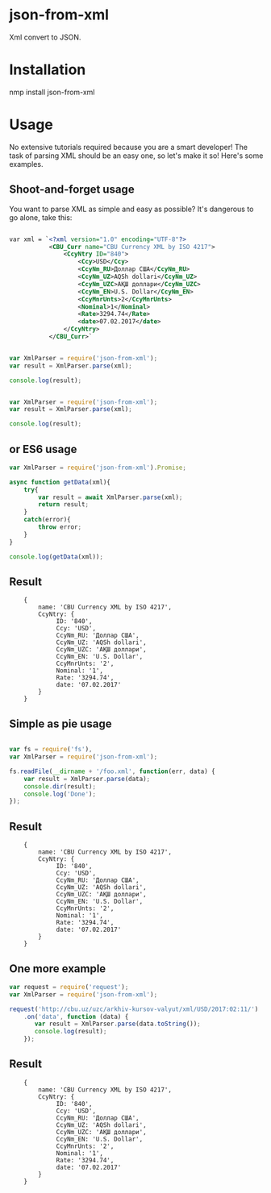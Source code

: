 json-from-xml
===========

Xml convert to JSON.

Installation
============

nmp install json-from-xml

Usage
=====

No extensive tutorials required because you are a smart developer! The task of
parsing XML should be an easy one, so let's make it so! Here's some examples.

Shoot-and-forget usage
----------------------

You want to parse XML as simple and easy as possible? It's dangerous to go
alone, take this:
```xml

var xml = `<?xml version="1.0" encoding="UTF-8"?>
           <CBU_Curr name="CBU Currency XML by ISO 4217">
               <CcyNtry ID="840">
                   <Ccy>USD</Ccy>
                   <CcyNm_RU>Доллар США</CcyNm_RU>
                   <CcyNm_UZ>AQSh dollari</CcyNm_UZ>
                   <CcyNm_UZC>АҚШ доллари</CcyNm_UZC>
                   <CcyNm_EN>U.S. Dollar</CcyNm_EN>
                   <CcyMnrUnts>2</CcyMnrUnts>
                   <Nominal>1</Nominal>
                   <Rate>3294.74</Rate>
                   <date>07.02.2017</date>
               </CcyNtry>
           </CBU_Curr>`

```

```javascript

var XmlParser = require('json-from-xml');
var result = XmlParser.parse(xml);

console.log(result);
```

```javascript

var XmlParser = require('json-from-xml');
var result = XmlParser.parse(xml);

console.log(result);
```

or ES6 usage
----------------------

```javascript
var XmlParser = require('json-from-xml').Promise;

async function getData(xml){
    try{
        var result = await XmlParser.parse(xml);
        return result;
    }
    catch(error){
        throw error;
    }
}

console.log(getData(xml));
```
Result
-------------------
```
    {
        name: 'CBU Currency XML by ISO 4217',
        CcyNtry: {
             ID: '840',
             Ccy: 'USD',
             CcyNm_RU: 'Доллар США',
             CcyNm_UZ: 'AQSh dollari',
             CcyNm_UZC: 'АҚШ доллари',
             CcyNm_EN: 'U.S. Dollar',
             CcyMnrUnts: '2',
             Nominal: '1',
             Rate: '3294.74',
             date: '07.02.2017'
        }
    }
```


Simple as pie usage
-------------------
```javascript

var fs = require('fs'),
var XmlParser = require('json-from-xml');

fs.readFile(__dirname + '/foo.xml', function(err, data) {
    var result = XmlParser.parse(data);
    console.dir(result);
    console.log('Done');
});
```
Result
-------------------
```
    {
        name: 'CBU Currency XML by ISO 4217',
        CcyNtry: {
             ID: '840',
             Ccy: 'USD',
             CcyNm_RU: 'Доллар США',
             CcyNm_UZ: 'AQSh dollari',
             CcyNm_UZC: 'АҚШ доллари',
             CcyNm_EN: 'U.S. Dollar',
             CcyMnrUnts: '2',
             Nominal: '1',
             Rate: '3294.74',
             date: '07.02.2017'
        }
    }
```

One more example
-------------------
```javascript
var request = require('request');
var XmlParser = require('json-from-xml');

request('http://cbu.uz/uzc/arkhiv-kursov-valyut/xml/USD/2017:02:11/')
    .on('data', function (data) {
       var result = XmlParser.parse(data.toString());
       console.log(result);
    });
```
Result
-------------------
```
    {
        name: 'CBU Currency XML by ISO 4217',
        CcyNtry: {
             ID: '840',
             Ccy: 'USD',
             CcyNm_RU: 'Доллар США',
             CcyNm_UZ: 'AQSh dollari',
             CcyNm_UZC: 'АҚШ доллари',
             CcyNm_EN: 'U.S. Dollar',
             CcyMnrUnts: '2',
             Nominal: '1',
             Rate: '3294.74',
             date: '07.02.2017'
        }
    }
```